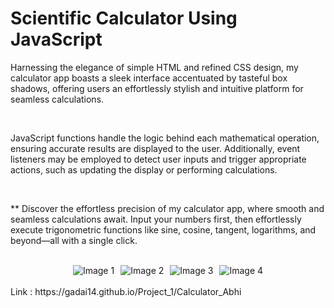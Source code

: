 #                  Scientific Calculator Using JavaScript
<p>Harnessing the elegance of simple HTML and refined CSS design, my calculator app boasts a sleek interface accentuated by tasteful box shadows, offering users an effortlessly stylish and intuitive platform for seamless calculations.</p>
<br>
<p>JavaScript functions handle the logic behind each mathematical operation, ensuring accurate results are displayed to the user. Additionally, event listeners may be employed to detect user inputs and trigger appropriate actions, such as updating the display or performing calculations. </p>
<br>
<p> ** Discover the effortless precision of my calculator app, where smooth and seamless calculations await. Input your numbers first, then effortlessly execute trigonometric functions like sine, cosine, tangent, logarithms, and beyond—all with a single click.</p>
<br>
<div class="gallery" style="display: flex; flex-wrap: wrap; justify-content: center; gap: 10px;">
  <img src="https://github.com/Gadai14/Project_1/assets/121002242/bf2f1505-a10e-4f71-9b1a-2e9b07b42d17" alt="Image 1" style="max-width: calc(50% - 5px); max-height: 300px; object-fit: cover;">
  <img src="https://github.com/Gadai14/Project_1/assets/121002242/dc9f3bdc-eed1-4932-b152-587e563c397b" alt="Image 2" style="max-width: calc(50% - 5px); max-height: 300px; object-fit: cover;">
  <img src="https://github.com/Gadai14/Project_1/assets/121002242/243dcbbf-0019-44a3-8d4c-428c492d3470" alt="Image 3" style="max-width: calc(50% - 5px); max-height: 300px; object-fit: cover;">
  <img src="https://github.com/Gadai14/Project_1/assets/121002242/177bf54a-3673-4b07-9846-8ee826ad4efe" alt="Image 4" style="max-width: calc(50% - 5px); max-height: 300px; object-fit: cover;">
</div>
<br>
Link  :  https://gadai14.github.io/Project_1/Calculator_Abhi
